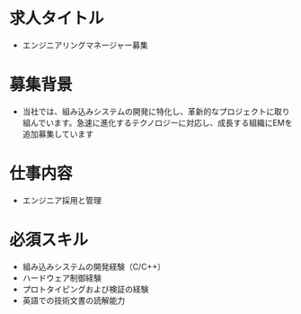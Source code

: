 # 求人タイトル
 - エンジニアリングマネージャー募集

# 募集背景
 - 当社では、組み込みシステムの開発に特化し、革新的なプロジェクトに取り組んでいます。急速に進化するテクノロジーに対応し、成長する組織にEMを追加募集しています

# 仕事内容
 - エンジニア採用と管理

# 必須スキル
 - 組み込みシステムの開発経験（C/C++）
 - ハードウェア制御経験
 - プロトタイピングおよび検証の経験
 - 英語での技術文書の読解能力

